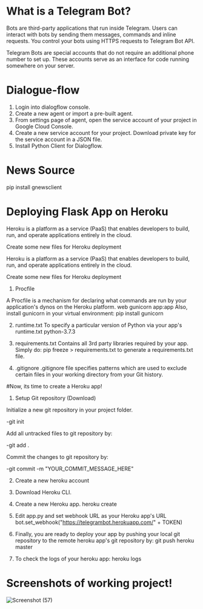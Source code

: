 
# What is a Telegram Bot?

Bots are third-party applications that run inside Telegram. Users can interact with bots by sending them messages, commands and inline requests. 
You control your bots using HTTPS requests to Telegram Bot API.

Telegram Bots are special accounts that do not require an additional phone number to set up. 
These accounts serve as an interface for code running somewhere on your server.

# Dialogue-flow
1. Login into dialogflow console.
2. Create a new agent or import a pre-built agent.
3. From settings page of agent, open the service account of your project in Google Cloud Console.
4. Create a new service account for your project. Download private key for the service account in a JSON file.
5. Install Python Client for Dialogflow.

# News Source

pip install gnewsclient

# Deploying Flask App on Heroku

Heroku is a platform as a service (PaaS) that enables developers to build, run, and operate applications entirely in the cloud.

Create some new files for Heroku deployment


Heroku is a platform as a service (PaaS) that enables developers to build, run, and operate applications entirely in the cloud.

Create some new files for Heroku deployment
1. Procfile

A Procfile is a mechanism for declaring what commands are run by your application's dynos on the Heroku platform.
web gunicorn app:app
Also, install gunicorn in your virtual environment:
pip install gunicorn

2. runtime.txt
To specify a particular version of Python via your app's runtime.txt
python-3.7.3

3. requirements.txt
Contains all 3rd party libraries required by your app.
Simply do:
pip freeze > requirements.txt
to generate a requirements.txt file.

4. .gitignore
.gitignore file specifies patterns which are used to exclude certain files in your working directory from your Git history.

#Now, its time to create a Heroku app!

1. Setup Git repository (Download)

Initialize a new git repository in your project folder.

-git init

Add all untracked files to git repository by:

-git add .

Commit the changes to git repository by:

-git commit -m "YOUR_COMMIT_MESSAGE_HERE"

2. Create a new heroku account

3. Download Heroku CLI.

4. Create a new Heroku app.
  heroku create <your-app-name>

5. Edit app.py and set webhook URL as your Heroku app's URL
  bot.set_webhook("https://telegrambot.herokuapp.com/" + TOKEN)

6. Finally, you are ready to deploy your app by pushing your local git repository to the remote heroku app's git repository by:
  git push heroku master

7. To check the logs of your heroku app:
  heroku logs

# Screenshots of working project!
![Screenshot (57)](https://user-images.githubusercontent.com/48693624/115116468-37448100-9fb7-11eb-9f41-7dcbb4c02e7f.png)


